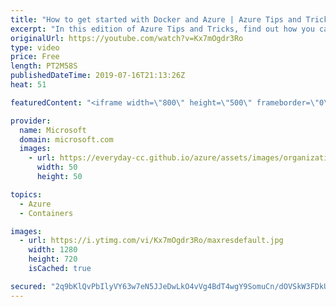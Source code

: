 ```yaml
---
title: "How to get started with Docker and Azure | Azure Tips and Tricks"
excerpt: "In this edition of Azure Tips and Tricks, find out how you can get started using Docker and Azure. To get started with Docker, make sure you have the Docker desktop application installed on your local dev machine.     For more tips and tricks, visit: http://azuredev.tips/       Get started with 12 months"
originalUrl: https://youtube.com/watch?v=Kx7mOgdr3Ro
type: video
price: Free
length: PT2M58S
publishedDateTime: 2019-07-16T21:13:26Z
heat: 51

featuredContent: "<iframe width=\"800\" height=\"500\" frameborder=\"0\" src=\"https://www.youtube.com/embed/Kx7mOgdr3Ro\" allow=\"accelerometer; autoplay; encrypted-media; gyroscope; picture-in-picture\" allowfullscreen></iframe>"

provider:
  name: Microsoft
  domain: microsoft.com
  images:
    - url: https://everyday-cc.github.io/azure/assets/images/organizations/microsoft.com-50x50.jpg
      width: 50
      height: 50

topics:
  - Azure
  - Containers

images:
  - url: https://i.ytimg.com/vi/Kx7mOgdr3Ro/maxresdefault.jpg
    width: 1280
    height: 720
    isCached: true

secured: "2q9bKlQvPbIlyVY63w7eN5JJeDwLkO4vVg4BdT4wgY9SomuCn/dOVSkW3FDkUZi+QP88Zo4BE77HUUowGt2+13ergx3sGcyDZw4PryMC8KYvF39GAFa0d6g5V7ehpEWO4sXixbUQOtn3YV9rv2L2ho63vWsCPDRJ0svfFiT7SIuGgTHTdR7Vjb6T6B4T4DWe//v14jVyx86Z4CQsemcvruDWeyfGLM+T7QeVv8wrnnL6UtwSjRKTKIIcBXTGdswTzenLcDctIafruN93p0mODiVELVrgkjPSc/apX3JqJSydW9ZSVAGjGsubbYiMdrBUtMTAklzsvVn0Wb5013LxpIMRwjGs924PnCzCQgaJ14I8umC7ZOXv402lTw0d1MgTZXmImpedZLKtoFsXgneR74qui5mVJie8lMWUCp3YdnU=;FzNmMh9kjB1uc4DliNHdOQ=="
---
```


